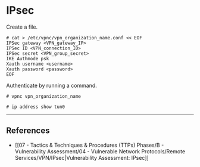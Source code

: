 # IPsec

Create a file.

```
# cat > /etc/vpnc/vpn_organization_name.conf << EOF
IPSec gateway <VPN_gateway_IP>
IPSec ID <VPN_connection_ID>
IPSec secret <VPN_group_secret>
IKE Authmode psk
Xauth username <username>
Xauth password <password>
EOF
```

Authenticate by running a command.

```
# vpnc vpn_organization_name

# ip address show tun0
```

---
## References

- [[07 - Tactics & Techniques & Procedures (TTPs) Phases/B - Vulnerability Assessment/04 - Vulnerable Network Protocols/Remote Services/VPN/IPsec|Vulnerability Assessment: IPsec]]
